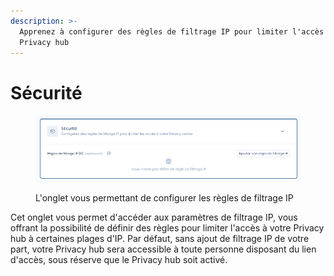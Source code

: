 ```yaml
---
description: >-
  Apprenez à configurer des règles de filtrage IP pour limiter l'accès à votre
  Privacy hub
---
```


# Sécurité

<figure><img src="../../../.gitbook/assets/image (400).png" alt=""><figcaption><p>L'onglet vous permettant de configurer les règles de filtrage IP</p></figcaption></figure>

Cet onglet vous permet d'accéder aux paramètres de filtrage IP, vous offrant la possibilité de définir des règles pour limiter l'accès à votre Privacy hub à certaines plages d'IP. Par défaut, sans ajout de filtrage IP de votre part, votre Privacy hub sera accessible à toute personne disposant du lien d'accès, sous réserve que le Privacy hub soit activé.
